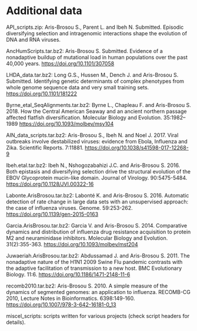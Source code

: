 Additional data
===============

API_scripts.zip:
Aris-Brosou S., Parent L. and Ibeh N. Submitted. Episodic diversifying selection and intragenomic interactions shape the evolution of DNA and RNA viruses.

AncHumScripts.tar.bz2:
Aris-Brosou S. Submitted. Evidence of a nonadaptive buildup of mutational load in human populations over the past 40,000 years.
https://doi.org/10.1101/307058

LHDA_data.tar.bz2:
Long G.S., Hussen M., Dench J. and Aris-Brosou S. Submitted. Identifying genetic determinants of complex phenotypes from whole genome sequence data and very small training sets.
https://doi.org/10.1101/181222

Byrne_etal_SeqAlignments.tar.bz2:
Byrne L., Chapleau F. and Aris-Brosou S. 2018. How the Central American Seaway and an ancient northern passage affected flatfish diversification. Molecular Biology and Evolution. 35:1982–1989
https://doi.org/10.1093/molbev/msy104

AIN_data_scripts.tar.bz2:
Aris-Brosou S., Ibeh N. and Noel J. 2017. Viral outbreaks involve destabilized viruses: evidence from Ebola, Influenza and Zika. Scientific Reports. 7:11881.
https://doi.org/10.1038/s41598-017-12268-9

Ibeh.etal.tar.bz2:
Ibeh N., Nshogozabahizi J.C. and Aris-Brosou S. 2016. Both epistasis and diversifying selection drive the structural evolution of the EBOV Glycoprotein mucin-like domain. Journal of Virology. 90:5475-5484.
https://doi.org/10.1128/JVI.00322-16

Labonte.ArisBrosou.tar.bz2:
Labonté K. and Aris-Brosou S. 2016. Automatic detection of rate change in large data sets with an unsupervised approach: the case of influenza viruses. Genome. 59:253-262.
https://doi.org/10.1139/gen-2015-0163

Garcia.ArisBrosou.tar.bz2: 
Garcia V. and Aris-Brosou S. 2014. Comparative dynamics and distribution of influenza drug resistance acquisition to protein M2 and neuraminidase inhibitors. Molecular Biology and Evolution. 31(2):355-363.
https://doi.org/10.1093/molbev/mst204

Juwaeriah.ArisBrosou.tar.bz2:
Abdussamad J. and Aris-Brosou S. 2011. The nonadaptive nature of the H1N1 2009 Swine Flu pandemic contrasts with the adaptive facilitation of transmission to a new host. BMC Evolutionary Biology. 11:6.
https://doi.org/10.1186/1471-2148-11-6

recomb2010.tar.bz2:
Aris-Brosou S. 2010. A simple measure of the dynamics of segmented genomes: an application to influenza. RECOMB-CG 2010, Lecture Notes in Bioinformatics. 6398:149-160.
https://doi.org/10.1007/978-3-642-16181-0_13

miscel_scripts: scripts written for various projects (check script headers for details).